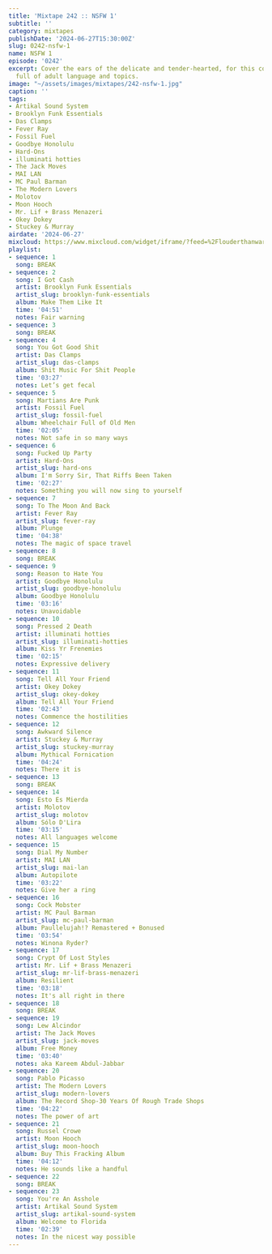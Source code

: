 ```yaml
---
title: 'Mixtape 242 :: NSFW 1'
subtitle: ''
category: mixtapes
publishDate: '2024-06-27T15:30:00Z'
slug: 0242-nsfw-1
name: NSFW 1
episode: '0242'
excerpt: Cover the ears of the delicate and tender-hearted, for this collection is
  full of adult language and topics.
image: "~/assets/images/mixtapes/242-nsfw-1.jpg"
caption: ''
tags:
- Artikal Sound System
- Brooklyn Funk Essentials
- Das Clamps
- Fever Ray
- Fossil Fuel
- Goodbye Honolulu
- Hard‐Ons
- illuminati hotties
- The Jack Moves
- MAI LAN
- MC Paul Barman
- The Modern Lovers
- Molotov
- Moon Hooch
- Mr. Lif + Brass Menazeri
- Okey Dokey
- Stuckey & Murray
airdate: '2024-06-27'
mixcloud: https://www.mixcloud.com/widget/iframe/?feed=%2Flouderthanwar%2Fthe-mixtape-242-nsfw-1-2024-06-27%2F&hide_artwork=1&hide_cover=1
playlist:
- sequence: 1
  song: BREAK
- sequence: 2
  song: I Got Cash
  artist: Brooklyn Funk Essentials
  artist_slug: brooklyn-funk-essentials
  album: Make Them Like It
  time: '04:51'
  notes: Fair warning
- sequence: 3
  song: BREAK
- sequence: 4
  song: You Got Good Shit
  artist: Das Clamps
  artist_slug: das-clamps
  album: Shit Music For Shit People
  time: '03:27'
  notes: Let’s get fecal
- sequence: 5
  song: Martians Are Punk
  artist: Fossil Fuel
  artist_slug: fossil-fuel
  album: Wheelchair Full of Old Men
  time: '02:05'
  notes: Not safe in so many ways
- sequence: 6
  song: Fucked Up Party
  artist: Hard‐Ons
  artist_slug: hard-ons
  album: I'm Sorry Sir, That Riffs Been Taken
  time: '02:27'
  notes: Something you will now sing to yourself
- sequence: 7
  song: To The Moon And Back
  artist: Fever Ray
  artist_slug: fever-ray
  album: Plunge
  time: '04:38'
  notes: The magic of space travel
- sequence: 8
  song: BREAK
- sequence: 9
  song: Reason to Hate You
  artist: Goodbye Honolulu
  artist_slug: goodbye-honolulu
  album: Goodbye Honolulu
  time: '03:16'
  notes: Unavoidable
- sequence: 10
  song: Pressed 2 Death
  artist: illuminati hotties
  artist_slug: illuminati-hotties
  album: Kiss Yr Frenemies
  time: '02:15'
  notes: Expressive delivery
- sequence: 11
  song: Tell All Your Friend
  artist: Okey Dokey
  artist_slug: okey-dokey
  album: Tell All Your Friend
  time: '02:43'
  notes: Commence the hostilities
- sequence: 12
  song: Awkward Silence
  artist: Stuckey & Murray
  artist_slug: stuckey-murray
  album: Mythical Fornication
  time: '04:24'
  notes: There it is
- sequence: 13
  song: BREAK
- sequence: 14
  song: Esto Es Mierda
  artist: Molotov
  artist_slug: molotov
  album: Sólo D'Lira
  time: '03:15'
  notes: All languages welcome
- sequence: 15
  song: Dial My Number
  artist: MAI LAN
  artist_slug: mai-lan
  album: Autopilote
  time: '03:22'
  notes: Give her a ring
- sequence: 16
  song: Cock Mobster
  artist: MC Paul Barman
  artist_slug: mc-paul-barman
  album: Paullelujah!? Remastered + Bonused
  time: '03:54'
  notes: Winona Ryder?
- sequence: 17
  song: Crypt Of Lost Styles
  artist: Mr. Lif + Brass Menazeri
  artist_slug: mr-lif-brass-menazeri
  album: Resilient
  time: '03:18'
  notes: It's all right in there
- sequence: 18
  song: BREAK
- sequence: 19
  song: Lew Alcindor
  artist: The Jack Moves
  artist_slug: jack-moves
  album: Free Money
  time: '03:40'
  notes: aka Kareem Abdul-Jabbar
- sequence: 20
  song: Pablo Picasso
  artist: The Modern Lovers
  artist_slug: modern-lovers
  album: The Record Shop-30 Years Of Rough Trade Shops
  time: '04:22'
  notes: The power of art
- sequence: 21
  song: Russel Crowe
  artist: Moon Hooch
  artist_slug: moon-hooch
  album: Buy This Fracking Album
  time: '04:12'
  notes: He sounds like a handful
- sequence: 22
  song: BREAK
- sequence: 23
  song: You're An Asshole
  artist: Artikal Sound System
  artist_slug: artikal-sound-system
  album: Welcome to Florida
  time: '02:39'
  notes: In the nicest way possible
---
```


